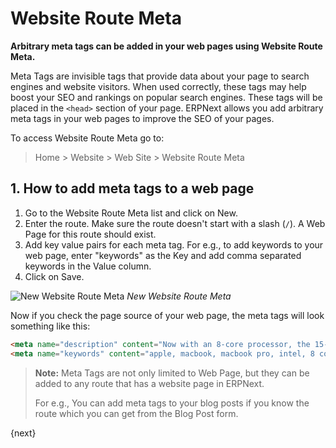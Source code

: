 <!-- add-breadcrumbs -->
# Website Route Meta

**Arbitrary meta tags can be added in your web pages using Website Route Meta.**

Meta Tags are invisible tags that provide data about your page to search engines
and website visitors. When used correctly, these tags may help boost your SEO
and rankings on popular search engines. These tags will be placed in the
`<head>` section of your page. ERPNext allows you add arbitrary meta tags in
your web pages to improve the SEO of your pages.

To access Website Route Meta go to:

> Home > Website > Web Site > Website Route Meta

## 1. How to add meta tags to a web page

1. Go to the Website Route Meta list and click on New.
1. Enter the route. Make sure the route doesn't start with a slash (`/`). A Web
   Page for this route should exist.
1. Add key value pairs for each meta tag. For e.g., to add keywords to your web
   page, enter "keywords" as the Key and add comma separated keywords in the
   Value column.
1. Click on Save.

![New Website Route Meta](/docs/assets/img/website/new-website-route-meta.png)
*New Website Route Meta*

Now if you check the page source of your web page, the meta tags will look
something like this:

```html
<meta name="description" content="Now with an 8-core processor, the 15-inch MacBook Pro is the fastest Mac notebook ever.">
<meta name="keywords" content="apple, macbook, macbook pro, intel, 8 core, fastest">
```

> **Note:** Meta Tags are not only limited to Web Page, but they can be added to
> any route that has a website page in ERPNext.
>
> For e.g., You can add meta tags to your blog posts if you know the route which
> you can get from the Blog Post form.

{next}
